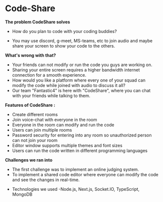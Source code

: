 # Code-Share
**The problem CodeShare solves**
- How do you plan to code with your coding buddies?

- You may use discord, g-meet, MS-teams, etc to join audio and maybe share your screen to show your code to the others.

**What's wrong with that?**
- Your friends can not modify or run the code you guys are working on.
- Sharing your entire screen requires a higher bandwidth internet connection for a smooth experience.
- How would you like a platform where every one of your squad can modify the code while joined with audio to discuss it all?
- Our team "Fantastic4" is here with "CodeShare", where you can chat with your friends while talking to them.

**Features of CodeShare :**
- Create different rooms
- Join voice-chat with everyone in the room
- Everyone in the room can modify and run the code
- Users can join multiple rooms
- Password security for entering into any room so unauthorized person can not join your room
- Editor window supports multiple themes and font sizes
- Users can run the code written in different programming languages

**Challenges we ran into**
- The first challenge was to implement an online judging system.
- To implement a shared code editor where everyone can modify the code and see the changes in real-time.

* Technologies we used
-Node.js, Next.js, Socket.IO, TypeScript, MongoDB
